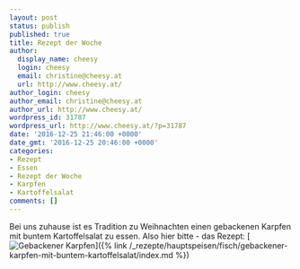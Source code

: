 ```yaml
---
layout: post
status: publish
published: true
title: Rezept der Woche
author:
  display_name: cheesy
  login: cheesy
  email: christine@cheesy.at
  url: http://www.cheesy.at/
author_login: cheesy
author_email: christine@cheesy.at
author_url: http://www.cheesy.at/
wordpress_id: 31787
wordpress_url: http://www.cheesy.at/?p=31787
date: '2016-12-25 21:46:00 +0000'
date_gmt: '2016-12-25 20:46:00 +0000'
categories:
- Rezept
- Essen
- Rezept der Woche
- Karpfen
- Kartoffelsalat
comments: []
---
```

Bei uns zuhause ist es Tradition zu Weihnachten einen gebackenen Karpfen mit buntem Kartoffelsalat zu essen. Also hier bitte - das Rezept:
[![Gebackener Karpfen](http://www.cheesy.at/wp-content/uploads/Gebackener-Karpfen.jpg)]({% link /_rezepte/hauptspeisen/fisch/gebackener-karpfen-mit-buntem-kartoffelsalat/index.md %})
